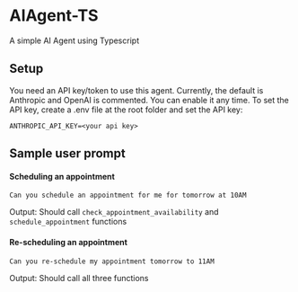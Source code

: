 # AIAgent-TS

A simple AI Agent using Typescript

## Setup

You need an API key/token to use this agent. Currently, the default is Anthropic and OpenAI is commented. You can enable it any time. To set the API key, create a .env file at the root folder and set the API key:

```
ANTHROPIC_API_KEY=<your api key>
```

## Sample user prompt

#### Scheduling an appointment
```
Can you schedule an appointment for me for tomorrow at 10AM
```
Output: 
Should call `check_appointment_availability` and `schedule_appointment` functions

#### Re-scheduling an appointment
```
Can you re-schedule my appointment tomorrow to 11AM
```
Output:
Should call all three functions



